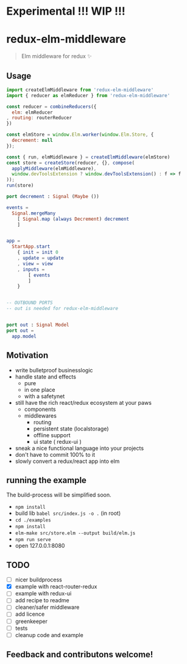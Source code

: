 # Experimental !!! WIP !!!

# redux-elm-middleware

> Elm middleware for redux :sparkles:

## Usage

```js
import createElmMiddleware from 'redux-elm-middleware'
import { reducer as elmReducer } from 'redux-elm-middleware'

const reducer = combineReducers({
  elm: elmReducer
, routing: routerReducer
})

const elmStore = window.Elm.worker(window.Elm.Store, {
  decrement: null
});

const { run, elmMiddleware } = createElmMiddleware(elmStore)
const store = createStore(reducer, {}, compose(
  applyMiddleware(elmMiddleware),
  window.devToolsExtension ? window.devToolsExtension() : f => f
));
run(store)

```

```elm
port decrement : Signal (Maybe ())

events =
  Signal.mergeMany
    [ Signal.map (always Decrement) decrement
    ]


app =
  StartApp.start
    { init = init 0
    , update = update
    , view = view
    , inputs =
        [ events
        ]
    }


-- OUTBOUND PORTS
-- out is needed for redux-elm-middleware


port out : Signal Model
port out =
  app.model

```

## Motivation

* write bulletproof businesslogic
* handle state and effects
  * pure
  * in one place
  * with a safetynet
* still have the rich react/redux ecosystem at your paws
  * components
  * middlewares
    * routing
    * persistent state (localstorage)
    * offline support
    * ui state ( redux-ui )
* sneak a nice functional language into your projects
* don't have to commit 100% to it
* slowly convert a redux/react app into elm

## running the example

The build-process will be simplified soon.

* `npm install`
* build lib `babel src/index.js -o .` (in root)
* `cd ./examples`
* `npm install`
* `elm-make src/store.elm --output build/elm.js`
* `npm run serve`
* open 127.0.0.1:8080

## TODO

- [ ] nicer buildprocess
- [x] example with react-router-redux
- [ ] example with redux-ui
- [ ] add recipe to readme
- [ ] cleaner/safer middleware
- [ ] add licence
- [ ] greenkeeper
- [ ] tests
- [ ] cleanup code and example

## Feedback and contributons welcome!
